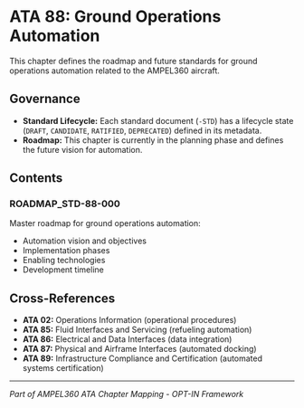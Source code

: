 # ATA 88: Ground Operations Automation

This chapter defines the roadmap and future standards for ground operations automation related to the AMPEL360 aircraft.

## Governance
* **Standard Lifecycle:** Each standard document (`-STD`) has a lifecycle state (`DRAFT`, `CANDIDATE`, `RATIFIED`, `DEPRECATED`) defined in its metadata.
* **Roadmap:** This chapter is currently in the planning phase and defines the future vision for automation.

## Contents

### ROADMAP_STD-88-000
Master roadmap for ground operations automation:
- Automation vision and objectives
- Implementation phases
- Enabling technologies
- Development timeline

## Cross-References
- **ATA 02:** Operations Information (operational procedures)
- **ATA 85:** Fluid Interfaces and Servicing (refueling automation)
- **ATA 86:** Electrical and Data Interfaces (data integration)
- **ATA 87:** Physical and Airframe Interfaces (automated docking)
- **ATA 89:** Infrastructure Compliance and Certification (automated systems certification)

---

*Part of AMPEL360 ATA Chapter Mapping - OPT-IN Framework*
